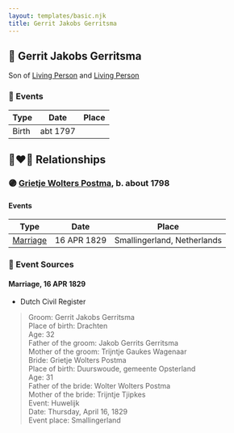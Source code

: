 ```yaml
---
layout: templates/basic.njk
title: Gerrit Jakobs Gerritsma
---
```

## 🔵 Gerrit Jakobs Gerritsma

Son of [Living Person](/people/9/93636176) and [Living Person](/people/1/14777083)

### 📆 Events

Type | Date | Place
------ | ------ | ------
Birth | abt 1797 |

## 👩‍❤️‍👨 Relationships

### 🟣 [Grietje Wolters Postma](/people/1/16677181), b. about 1798

#### Events

Type | Date | Place
------ | ------ | ------
[Marriage](#event-c112d594-1d78-43fb-b70f-8a45aa710f03) | 16 APR 1829 | Smallingerland, Netherlands
### 📰 Event Sources

#### <a id="event-c112d594-1d78-43fb-b70f-8a45aa710f03"></a> Marriage, 16 APR 1829
* Dutch Civil Register
>   
  > Groom: Gerrit Jakobs Gerritsma  
  > Place of birth: Drachten  
  > Age: 32  
  > Father of the groom: Jakob Gerrits Gerritsma  
  > Mother of the groom: Trijntje Gaukes Wagenaar  
  > Bride: Grietje Wolters Postma  
  > Place of birth: Duurswoude, gemeente Opsterland  
  > Age: 31  
  > Father of the bride: Wolter Wolters Postma  
  > Mother of the bride: Trijntje Tjipkes  
  > Event: Huwelijk  
  > Date: Thursday, April 16, 1829  
  > Event place: Smallingerland